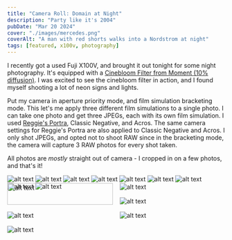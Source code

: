```yaml
---
title: "Camera Roll: Domain at Night"
description: "Party like it's 2004"
pubDate: "Mar 20 2024"
cover: "./images/mercedes.png"
coverAlt: "A man with red shorts walks into a Nordstrom at night"
tags: [featured, x100v, photography]
---
```


I recently got a used Fuji X100V, and brought it out tonight for some night photography.
It's equipped with a [Cinebloom Filter from Moment (10% diffusion)](https://www.shopmoment.com/products/moment-cinebloom-diffusion-filters/49mm-10-strength?irgwc=1&partner_id=2598579&timestamp=1708496573319). I was excited to see the cinebloom filter in action, and I found myself shooting a lot of neon signs and lights.

Put my camera in aperture priority mode, and film simulation bracketing mode. This let's me apply three different film simulations to a single photo. I can take one photo and get three JPEGs, each with its own film simulation. I used [Reggie's Portra](https://reggiebphotography.com/blog/the-most-versatile-fujifilm-x-trans-iv-film-simulation-recipe-reggies-portra), Classic Negative, and Acros. The same camera settings for Reggie's Portra are also applied to Classic Negative and Acros. I only shot JPEGs, and opted not to shoot RAW since in the bracketing mode, the camera will capture 3 RAW photos for every shot taken.

All photos are _mostly_ straight out of camera - I cropped in on a few photos, and that's it!

![alt text](./images/bakery.png)
![alt text](./images/bw-apple-store-fam.png)
![alt text](./images/three-bald-guys-getting-ice-cream.png)
![alt text](./images/bw-jenis.png)
![alt text](./images/he-listens.png)
![alt text](./images/mercedes.png)
![alt text](./images/nordstrom-lines.png)
![alt text](./images/nordstrom.png)
![alt text](./images/stairwell.png)

<div>

![alt text](./images/houndstooth.png)
![alt text](./images/wonderbar.png)
![alt text](./images/A-triple-asteriks.png)
![alt text](./images/four-buds-outside-rh.png)
![alt text](./images/leaving-kung-fu-bar.png)
![alt text](./images/girl-tilted.png)

<style>
  @scope  {
  p {
    display: grid;
    grid-template-columns: 1fr 1fr;
    grid-template-rows: auto auto auto auto;
    gap: 1rem;
    margin-top: -30px;
  }

  p img:first-child {
    grid-row: span 2;
    object-fit: cover;
    height: 100%;
  }

  p img:nth-child(5n) {
    grid-row: span 2;
  }
}
</style>
</div>
